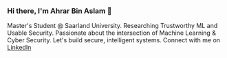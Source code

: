 ### Hi there, I'm Ahrar Bin Aslam 👋

Master's Student @ Saarland University. Researching Trustworthy ML and Usable Security. Passionate about the intersection of Machine Learning & Cyber Security. Let's build secure, intelligent systems. Connect with me on [LinkedIn](https://www.linkedin.com/in/ahrarbinaslam23/)
